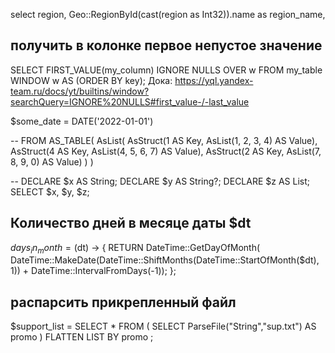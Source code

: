 select region, Geo::RegionById(cast(region as Int32)).name as region_name,


## получить в колонке первое непустое значение
SELECT
   FIRST_VALUE(my_column) IGNORE NULLS OVER w
FROM my_table
WINDOW w AS (ORDER BY key);
Дока: https://yql.yandex-team.ru/docs/yt/builtins/window?searchQuery=IGNORE%20NULLS#first_value-/-last_value 


$some_date = DATE('2022-01-01')

-- 
FROM AS_TABLE(
    AsList(
        AsStruct(1 AS Key, AsList(1, 2, 3, 4) AS Value),
        AsStruct(4 AS Key, AsList(4, 5, 6, 7) AS Value),
        AsStruct(2 AS Key, AsList(7, 8, 9, 0) AS Value)
    )
)

--
DECLARE $x AS String;
DECLARE $y AS String?;
DECLARE $z AS List<String>;
SELECT $x, $y, $z;

## Количество дней в месяце даты $dt
$days_in_month = ($dt) -> {
    RETURN DateTime::GetDayOfMonth(
            DateTime::MakeDate(DateTime::ShiftMonths(DateTime::StartOfMonth($dt), 1))
            + DateTime::IntervalFromDays(-1));
};


## распарсить прикрепленный файл

$support_list = 
    SELECT
        *
    FROM 
        (
            SELECT
                ParseFile("String","sup.txt") AS promo
        )
    FLATTEN LIST BY promo
;
